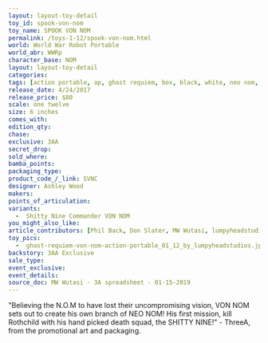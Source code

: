 ```yaml
---
layout: layout-toy-detail 
toy_id: spook-von-nom
toy_name: SPOOK VON NOM
permalink: /toys-1-12/spook-von-nom.html
world: World War Robot Portable
world_abr: WWRp
character_base: NOM
layout: layout-toy-detail
categories: 
tags: [action portable, ap, ghast requiem, box, black, white, neo nom, shitty nine commander]
release_date: 4/24/2017
release_price: $80 
scale: one twelve
size: 6 inches
comes_with: 
edition_qty: 
chase: 
exclusive: 3AA
secret_drop: 
sold_where: 
bamba_points: 
packaging_type: 
product_code_/_link: SVNC
designer: Ashley Wood
makers: 
points_of_articulation: 
variants: 
  -  Shitty Nine Commander VON NOM
you_might_also_like: 
article_contributors: [Phil Back, Don Slater, MW Wutasi, lumpyheadstudios]
toy_pics: 
  -  ghast-requiem-von-nom-action-portable_01_12_by_lumpyheadstudios.jpg
backstory: 3AA Exclusive
sale_type: 
event_exclusive: 
event_details: 
source_doc: MW Wutasi - 3A spreadsheet - 01-15-2019
---
```

"Believing the N.O.M to have lost their uncompromising vision, VON NOM sets out to create his own branch of NEO NOM! His first mission, kill Rothchild with his hand picked death squad, the SHITTY NINE!" - ThreeA, from the promotional art and packaging.